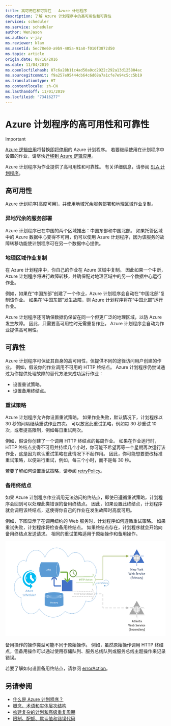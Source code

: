 ```yaml
---
title: 高可用性和可靠性 - Azure 计划程序
description: 了解 Azure 计划程序中的高可用性和可靠性
services: scheduler
ms.service: scheduler
author: WenJason
ms.author: v-jay
ms.reviewer: klam
ms.assetid: 5ec78e60-a9b9-405a-91a8-f010f3872d50
ms.topic: article
origin.date: 08/16/2016
ms.date: 11/04/2019
ms.openlocfilehash: 07c6a28b11c4ad50a0cd2922c292a13d125804ac
ms.sourcegitcommit: f9a257e95444cb64c6d68a7a1cfe7e94c5cc5b19
ms.translationtype: HT
ms.contentlocale: zh-CN
ms.lasthandoff: 11/01/2019
ms.locfileid: "73416277"
---
```

# <a name="high-availability-and-reliability-for-azure-scheduler"></a>Azure 计划程序的高可用性和可靠性

> [!IMPORTANT]
> [Azure 逻辑应用](../logic-apps/logic-apps-overview.md)将替换[即将停用](../scheduler/migrate-from-scheduler-to-logic-apps.md#retire-date)的 Azure 计划程序。 若要继续使用在计划程序中设置的作业，请尽快[迁移到 Azure 逻辑应用](../scheduler/migrate-from-scheduler-to-logic-apps.md)。 

Azure 计划程序为作业提供了高可用性和可靠性。 有关详细信息，请参阅 [SLA 计划程序](https://www.azure.cn/zh-cn/support/sla/scheduler/)。

## <a name="high-availability"></a>高可用性

Azure 计划程序[高度可用]，并使用地域冗余服务部署和地理区域作业复制。

### <a name="geo-redundant-service-deployment"></a>异地冗余的服务部署

Azure 计划程序已在中国的两个区域推出：中国东部和中国北部。
如果托管区域中的 Azure 数据中心变得不可用，仍可以使用 Azure 计划程序，因为该服务的故障转移功能使计划程序可在另一个数据中心提供。

### <a name="geo-regional-job-replication"></a>地理区域作业复制

在 Azure 计划程序中，你自己的作业在 Azure 区域中复制。 因此如果一个中断，Azure 计划程序将进行故障转移，并确保配对地理区域中的另一个数据中心运行作业。

例如，如果在“中国东部”创建了一个作业，Azure 计划程序会自动在“中国北部”复制该作业。 如果在“中国东部”发生故障，则 Azure 计划程序将在“中国北部”运行作业。 

Azure 计划程序还可确保数据仍保留在同一个但更广泛的地理区域，以防 Azure 发生故障。 因此，只需要高可用性时无需重复作业。 Azure 计划程序会自动为作业提供高可用性。

## <a name="reliability"></a>可靠性

Azure 计划程序可保证其自身的高可用性，但提供不同的途径访问用户创建的作业。 例如，假设你的作业调用不可用的 HTTP 终结点。 Azure 计划程序仍尝试通过为你提供处理故障的替代方法来成功运行作业： 

* 设置重试策略。
* 设置备用终结点。

<a name="retry-policies"></a>

### <a name="retry-policies"></a>重试策略

Azure 计划程序允许你设置重试策略。 如果作业失败，默认情况下，计划程序以 30 秒的间隔继续重试作业四次。 可以放宽此重试策略，例如每 30 秒重试 10 次，或者提高限制，例如每日重试两次。

例如，假设你创建了一个调用 HTTP 终结点的每周作业。 如果在作业运行时，HTTP 终结点变得不可用并持续几个小时，你可能不希望再等一个星期再次运行该作业，这是因为默认重试策略在此情况下不起作用。 因此，你可能想要更改标准重试策略，以便进行重试，例如，每三个小时，而不是每 30 秒。 

若要了解如何设置重试策略，请参阅 [retryPolicy](scheduler-concepts-terms.md#retrypolicy)。

### <a name="alternate-endpoints"></a>备用终结点

如果 Azure 计划程序作业调用无法访问的终结点，即使已遵循重试策略，计划程序会回到可以处理此类错误的备用终结点。 因此，如果设置此终结点，计划程序就会调用该终结点，这使得你自己的作业在发生故障时高度可用。

例如，下图显示了在调用纽约的 Web 服务时，计划程序如何遵循重试策略。 如果重试失败，计划程序将检查备用终结点。 如果终结点存在，计划程序就会开始向备用终结点发送请求。 相同的重试策略适用于原始操作和备用操作。

![使用重试策略和备用终结点的计划程序行为](./media/scheduler-high-availability-reliability/scheduler-high-availability-reliability-image2.png)

备用操作的操作类型可能不同于原始操作。 例如，虽然原始操作调用 HTTP 终结点，但备用操作可以通过使用存储队列、服务总线队列或服务总线主题操作来记录错误。

若要了解如何设置备用终结点，请参阅 [errorAction](scheduler-concepts-terms.md#error-action)。

## <a name="see-also"></a>另请参阅

* [什么是 Azure 计划程序？](scheduler-intro.md)
* [概念、术语和实体层次结构](scheduler-concepts-terms.md)
* [构建复杂的计划和高级重复周期](scheduler-advanced-complexity.md)
* [限制、配额、默认值和错误代码](scheduler-limits-defaults-errors.md)
